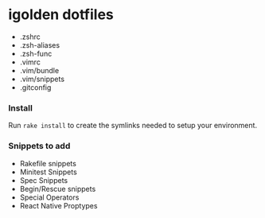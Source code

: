 igolden dotfiles
===

* .zshrc
* .zsh-aliases
* .zsh-func
* .vimrc
* .vim/bundle
* .vim/snippets
* .gitconfig





### Install

Run `rake install` to create the symlinks needed to setup your environment.

### Snippets to add

* Rakefile snippets
* Minitest Snippets
* Spec Snippets
* Begin/Rescue snippets
* Special Operators
* React Native Proptypes

